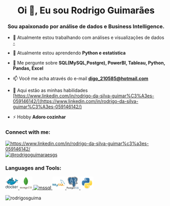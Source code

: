 <h1 align="center">Oi 👋, Eu sou Rodrigo Guimarães</h1>
<h3 align="center">Sou apaixonado por análise de dados e Business Intelligence.</h3>

- 🔭 Atualmente estou trabalhando com análises e visualizações de dados [-](-)

- 🌱 Atualmente estou aprendendo **Python e estatística**

- 💬 Me pergunte sobre **SQL(MySQL,Postgre), PowerBI, Tableau, Python, Pandas, Excel**

- 📫 Você me acha através do e-mail **digo_210585@hotmail.com**

- 📄 Aqui estão as minhas habilidades [https://www.linkedin.com/in/rodrigo-da-silva-guimar%C3%A3es-059146142/](https://www.linkedin.com/in/rodrigo-da-silva-guimar%C3%A3es-059146142/)

- ⚡ Hobby **Adoro cozinhar**

<h3 align="left">Connect with me:</h3>
<p align="left">
<a href="https://linkedin.com/in/https://www.linkedin.com/in/rodrigo-da-silva-guimar%c3%a3es-059146142/" target="blank"><img align="center" src="https://raw.githubusercontent.com/rahuldkjain/github-profile-readme-generator/master/src/images/icons/Social/linked-in-alt.svg" alt="https://www.linkedin.com/in/rodrigo-da-silva-guimar%c3%a3es-059146142/" height="30" width="40" /></a>
<a href="https://instagram.com/@rodrigoguimaraesgs" target="blank"><img align="center" src="https://raw.githubusercontent.com/rahuldkjain/github-profile-readme-generator/master/src/images/icons/Social/instagram.svg" alt="@rodrigoguimaraesgs" height="30" width="40" /></a>
</p>

<h3 align="left">Languages and Tools:</h3>
<p align="left"> <a href="https://www.docker.com/" target="_blank" rel="noreferrer"> <img src="https://raw.githubusercontent.com/devicons/devicon/master/icons/docker/docker-original-wordmark.svg" alt="docker" width="40" height="40"/> </a> <a href="https://www.mongodb.com/" target="_blank" rel="noreferrer"> <img src="https://raw.githubusercontent.com/devicons/devicon/master/icons/mongodb/mongodb-original-wordmark.svg" alt="mongodb" width="40" height="40"/> </a> <a href="https://www.microsoft.com/en-us/sql-server" target="_blank" rel="noreferrer"> <img src="https://www.svgrepo.com/show/303229/microsoft-sql-server-logo.svg" alt="mssql" width="40" height="40"/> </a> <a href="https://www.mysql.com/" target="_blank" rel="noreferrer"> <img src="https://raw.githubusercontent.com/devicons/devicon/master/icons/mysql/mysql-original-wordmark.svg" alt="mysql" width="40" height="40"/> </a> <a href="https://www.postgresql.org" target="_blank" rel="noreferrer"> <img src="https://raw.githubusercontent.com/devicons/devicon/master/icons/postgresql/postgresql-original-wordmark.svg" alt="postgresql" width="40" height="40"/> </a> <a href="https://www.python.org" target="_blank" rel="noreferrer"> <img src="https://raw.githubusercontent.com/devicons/devicon/master/icons/python/python-original.svg" alt="python" width="40" height="40"/> </a> </p>

<p><img align="center" src="https://github-readme-stats.vercel.app/api/top-langs?username=rodrigosguima&show_icons=true&locale=en&layout=compact" alt="rodrigosguima" /></p>




<!---
- 👋 Hi, I’m @rodrigosguima
- 👀 I’m interested in ...
- 🌱 I’m currently learning ...
- 💞️ I’m looking to collaborate on ...
- 📫 How to reach me ...


rodrigosguima/rodrigosguima is a ✨ special ✨ repository because its `README.md` (this file) appears on your GitHub profile.
You can click the Preview link to take a look at your changes.
--->
